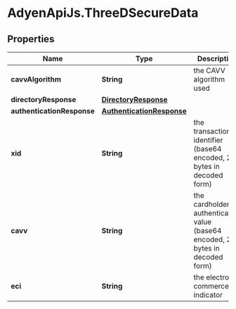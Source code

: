 # AdyenApiJs.ThreeDSecureData

## Properties
Name | Type | Description | Notes
------------ | ------------- | ------------- | -------------
**cavvAlgorithm** | **String** | the CAVV algorithm used | [optional] 
**directoryResponse** | [**DirectoryResponse**](DirectoryResponse.md) |  | [optional] 
**authenticationResponse** | [**AuthenticationResponse**](AuthenticationResponse.md) |  | [optional] 
**xid** | **String** | the transaction identifier (base64 encoded, 20 bytes in decoded form) | [optional] 
**cavv** | **String** | the cardholder authentication value (base64 encoded, 20 bytes in decoded form) | [optional] 
**eci** | **String** | the electronic commerce indicator | [optional] 


